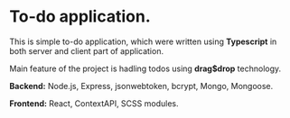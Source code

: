 # To-do application.

This is simple to-do application, which were written using **Typescript** in both server and client part of application.

Main feature of the project is hadling todos using **drag$drop** technology.

**Backend:** Node.js, Express, jsonwebtoken, bcrypt, Mongo, Mongoose.

**Frontend:** React, ContextAPI, SCSS modules.
